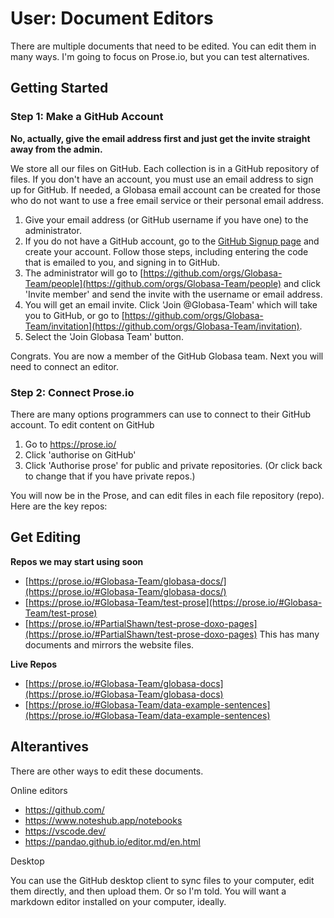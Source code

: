 # User: Document Editors

There are multiple documents that need to be edited. You can edit them in many ways. I'm going to focus on Prose.io, but you can test alternatives.

## Getting Started

### Step 1: Make a GitHub Account

**No, actually, give the email address first and just get the invite straight away from the admin.**

We store all our files on GitHub. Each collection is in a GitHub repository of files. If you don't have an account, you must use an email address to sign up for GitHub. If needed, a Globasa email account can be created for those who do not want to use a free email service or their personal email address.

1. Give your email address (or GitHub username if you have one) to the administrator.
2. If you do not have a GitHub account, go to the [GitHub Signup page](https://github.com/signup) and create your account. Follow those steps, including entering the code that is emailed to you, and signing in to GitHub.
3. The administrator will go to [https://github.com/orgs/Globasa-Team/people](https://github.com/orgs/Globasa-Team/people) and click 'Invite member' and send the invite with the username or email address.
4. You will get an email invite. Click 'Join @Globasa-Team' which will take you to GitHub, or go to [https://github.com/orgs/Globasa-Team/invitation](https://github.com/orgs/Globasa-Team/invitation).
5. Select the 'Join Globasa Team' button.

Congrats. You are now a member of the GitHub Globasa team. Next you will need to connect an editor.

### Step 2: Connect Prose.io

There are many options programmers can use to connect to their GitHub account. To edit content on GitHub 

1. Go to https://prose.io/
2. Click 'authorise on GitHub'
3. Click 'Authorise prose' for public and private repositories. (Or click back to change that if you have private repos.)

You will now be in the Prose, and can edit files in each file repository (repo). Here are the key repos:

## Get Editing

**Repos we may start using soon**

* [https://prose.io/#Globasa-Team/globasa-docs/](https://prose.io/#Globasa-Team/globasa-docs/)
* [https://prose.io/#Globasa-Team/test-prose](https://prose.io/#Globasa-Team/test-prose)
* [https://prose.io/#PartialShawn/test-prose-doxo-pages](https://prose.io/#PartialShawn/test-prose-doxo-pages) This has many documents and mirrors the website files.

**Live Repos**

* [https://prose.io/#Globasa-Team/globasa-docs](https://prose.io/#Globasa-Team/globasa-docs)
* [https://prose.io/#Globasa-Team/data-example-sentences](https://prose.io/#Globasa-Team/data-example-sentences)

## Alterantives

There are other ways to edit these documents.

Online editors

* https://github.com/
* https://www.noteshub.app/notebooks
* https://vscode.dev/
* https://pandao.github.io/editor.md/en.html

Desktop

You can use the GitHub desktop client to sync files to your computer, edit them directly, and then upload them. Or so I'm told. You will want a markdown editor installed on your computer, ideally.
